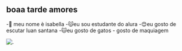 ## boaa tarde amores 
-💋 meu nome è isabella
-😽eu sou estudante do alura
-😊eu gosto de escutar luan santana
-🐱eu gosto de gatos                                                                                                                                                                               - gosto de maquiagem 



![.](https://media1.tenor.com/m/P1RYmkaIo-IAAAAd/cat-cat-kiss.gif)
